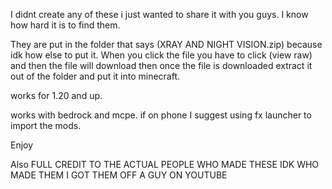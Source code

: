 I didnt create any of these i just wanted to share it with you guys. I know how hard it is to find them.

They are put in the folder that says (XRAY AND NIGHT VISION.zip) because idk how else to put it. When you click the file you have to click (view raw) and then the file will download then once the file is downloaded extract it out of the folder and put it into minecraft.

works for 1.20 and up. 

works with bedrock and mcpe. if on phone I suggest using fx launcher to import the mods.

Enjoy

Also FULL CREDIT TO THE ACTUAL PEOPLE WHO MADE THESE IDK WHO MADE THEM I GOT THEM OFF A GUY ON YOUTUBE
